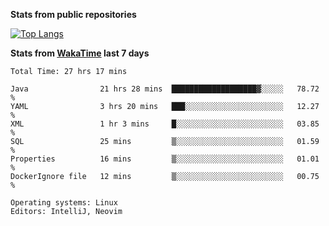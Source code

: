 **Stats from public repositories**  

[![Top Langs](https://github-readme-stats.vercel.app/api/top-langs/?username=hyoghurt&layout=compact&exclude_repo=multiserver,docker_compose&langs_count=6)](https://github.com/anuraghazra/github-readme-stats)

**Stats from [WakaTime](https://wakatime.com) last 7 days**  
<!--START_SECTION:waka-->

```text
Total Time: 27 hrs 17 mins

Java                21 hrs 28 mins  ███████████████████▓░░░░░   78.72 %
YAML                3 hrs 20 mins   ███░░░░░░░░░░░░░░░░░░░░░░   12.27 %
XML                 1 hr 3 mins     █░░░░░░░░░░░░░░░░░░░░░░░░   03.85 %
SQL                 25 mins         ▒░░░░░░░░░░░░░░░░░░░░░░░░   01.59 %
Properties          16 mins         ▒░░░░░░░░░░░░░░░░░░░░░░░░   01.01 %
DockerIgnore file   12 mins         ▒░░░░░░░░░░░░░░░░░░░░░░░░   00.75 %

Operating systems: Linux
Editors: IntelliJ, Neovim
```

<!--END_SECTION:waka-->
